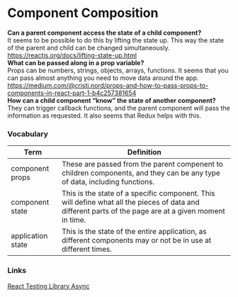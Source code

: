 # Component Composition

__Can a parent component access the state of a child component?__   
It seems to be possible to do this by lifting the state up. This way the state of the parent and child can be changed simultaneously.  
https://reactjs.org/docs/lifting-state-up.html  
__What can be passed along in a prop variable?__   
Props can be numbers, strings, objects, arrays, functions. It seems that you can pass almost anything you need to move data around the app.  
https://medium.com/@cristi.nord/props-and-how-to-pass-props-to-components-in-react-part-1-b4c257381654  
__How can a child component “know” the state of another component?__   
They can trigger callback functions, and the parent component will pass the information as requested. It also seems that Redux helps with this.  
  

### Vocabulary
|Term | Definition |    
|---|---|  
| component props | These are passed from the parent compenent to children components, and they can be any type of data, including functions. |  
| component state | This is the state of a specific component. This will define what all the pieces of data and different parts of the page are at a given moment in time.|   
| application state | This is the state of the entire application, as different components may or not be in use at different times. |  

### Links 
[React Testing Library Async](https://testing-library.com/docs/dom-testing-library/api-async)  

